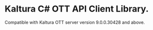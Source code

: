# Kaltura C# OTT API Client Library.
Compatible with Kaltura OTT server version 9.0.0.30428 and above.
